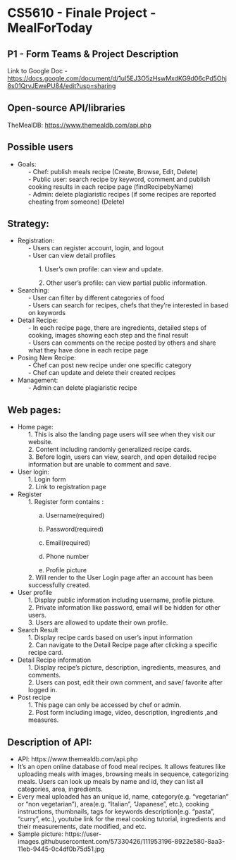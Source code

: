 # CS5610 - Finale Project - MealForToday

## P1 - Form Teams & Project Description
Link to Google Doc - https://docs.google.com/document/d/1uI5EJ3O5zHswMxdKG9d06cPd5Ohj8s01QrvJEwePU84/edit?usp=sharing


## Open-source API/libraries
TheMealDB: https://www.themealdb.com/api.php

## Possible users 
<ul>
   <li>Goals: 
       <ol>- Chef: publish meals recipe (Create, Browse, Edit, Delete)</ol>
       <ol>- Public user: search recipe by keyword, comment and publish cooking results in each recipe page (findRecipebyName)</ol>
       <ol>- Admin: delete plagiaristic recipes (if some recipes are reported cheating from someone) (Delete)</ol>
   </li>
</ul>

## Strategy: 
<ul>
    <li>Registration:
        <ol>- Users can register account, login, and logout</ol>
        <ol>- User can view detail profiles
            <ol>1. User’s own profile: can view and update.</ol>
            <ol>2. Other user’s profile: can view partial public information.</ol>
        </ol>
    </li>
    <li>
        Searching:
        <ol>
        - User can filter by different categories of food</ol>
        <ol>- Users can search for recipes, chefs that they’re interested in based on keywords</ol>
    </li>
    <li>
    Detail Recipe:
        <ol>- In each recipe page, there are ingredients, detailed steps of cooking, images showing each step and the final result</ol>
        <ol>- Users can comments on the recipe posted by others and share what they have done in each recipe page</ol>
    </li>
    <li>
    Posing New Recipe:
        <ol>- Chef can post new recipe under one specific category</ol>
        <ol>- Chef can update and delete their created recipes</ol>
     </li>
    <li>
     Management:
       <ol>- Admin can delete plagiaristic recipe</ol>
    </li>
 </ul>

## Web pages:
<ul>
    <li> Home page: 
        <ol>1. This is also the landing page users will see when they visit our website. </ol>
        <ol>2. Content including randomly generalized recipe cards.</ol>
        <ol>3. Before login, users can view, search, and open detailed recipe information but are unable to comment and save.</ol>
    </li>
    <li> User login: 
        <ol>1. Login form</ol>
        <ol>2. Link to registration page</ol>
    </li>
    <li> Register
        <ol>1. Register form contains :
            <ol>a. Username(required)</ol>
            <ol>b. Password(required)</ol>
            <ol>c. Email(required)</ol>
            <ol>d. Phone number</ol>
            <ol>e. Profile picture</ol>
        </ol>
        <ol>2. Will render to the User Login page after an account has been successfully created.</ol>
    </li>
    <li>User profile
        <ol>1. Display public information including username, profile picture.</ol>
        <ol>2. Private information like password, email will be hidden for other users.</ol>
        <ol>3. Users are allowed to update their own profile.</ol>
    </li>
    <li> Search Result
        <ol>1. Display recipe cards based on user’s input information</ol>
        <ol>2. Can navigate to the Detail Recipe page after clicking a specific recipe card.</ol>
    </li>
    <li> Detail Recipe information 
        <ol>1. Display recipe’s picture, description, ingredients, measures, and comments.</ol>
        <ol>2. Users can post, edit their own comment, and save/ favorite  after logged in. </ol>
    </li>
    <li>  Post recipe
        <ol>1. This page can only be accessed by chef or admin. </ol>
        <ol>2. Post form including image, video, description, ingredients ,and measures.</ol>
     </li>
     </ul>
   

## Description of API:
<ul>
    <li>API: https://www.themealdb.com/api.php</li>
    <li>It’s an open online database of food meal recipes. It allows features like uploading meals with images, browsing meals in sequence, categorizing meals. Users can look up meals by name and id, they can list all categories, area, ingredients.</li>
    <li>Every meal uploaded has an unique id, name, category(e.g. “vegetarian” or “non vegetarian”), area(e.g. “Italian”, “Japanese”, etc.), cooking instructions, thumbnails, tags for keywords description(e.g. “pasta”, “curry”, etc.), youtube link for the meal cooking tutorial, ingredients and their measurements, date modified, and etc.</li>
    <li>Sample picture:
        https://user-images.githubusercontent.com/57330426/111953196-8922e580-8aa3-11eb-9445-0c4df0b75d51.jpg
    </li>
 </ul>

